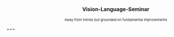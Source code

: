 <center>
<p style="font-size:12px"><b>Vision-Language-Seminar</b></p>
<p style="font-size:8px">Away from trends but grounded on fundamental improvements</p>
</center>
--- 
